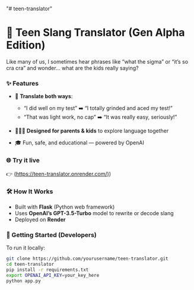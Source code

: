 "# teen-translator" 
# 🧠 Teen Slang Translator (Gen Alpha Edition)

Like many of us, I sometimes hear phrases like “what the sigma” or “it’s so cra cra” and wonder… what are the kids really saying?

### ✨ Features

- 🔁 **Translate both ways**:
  - “I did well on my test” ➡️ “I totally grinded and aced my test!”
  - “That was light work, no cap” ➡️ “It was really easy, seriously!”

- 👨‍👩‍👧 **Designed for parents & kids** to explore language together
- 🎓 Fun, safe, and educational — powered by OpenAI

### 🌐 Try it live

👉 [(https://teen-translator.onrender.com/)](https://teen-translator.onrender.com/))


### 🛠 How It Works

- Built with **Flask** (Python web framework)
- Uses **OpenAI’s GPT-3.5-Turbo** model to rewrite or decode slang
- Deployed on **Render**

### 🚀 Getting Started (Developers)

To run it locally:

```bash
git clone https://github.com/yourusername/teen-translator.git
cd teen-translator
pip install -r requirements.txt
export OPENAI_API_KEY=your_key_here
python app.py

